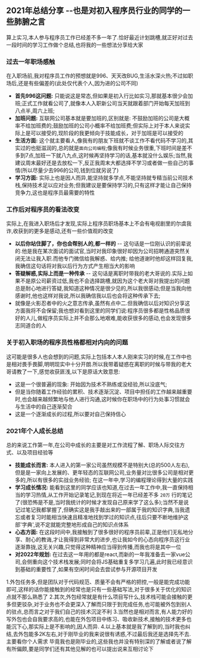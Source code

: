 ## 2021年总结分享 --也是对初入程序员行业的同学的一些肺腑之言 

算上实习,本人参与程序员工作已经差不多一年了.恰好最近计划跳槽,就正好对过去一段时间的学习工作做个总结,也将我的一些想法分享给大家

### 过去一年职场感触

在入职场前,我对程序员工作的预想就是996、天天改BUG,生活水深火热;不过如职场后,还是有些偏差的(此处仅代表个人,因为进的公司不同)

- **首先996这问题:** 只能说这是常态,但如果是初入行比如实习,那就基本很少会加班;正式工作就看公司了,就像本人入职新公司当天就跟着部门开始每天加班到八点半,周六上班;
- **加班问题:** 互联网公司基本就是要加班的,区别就是: 不鼓励加班的公司是大概率不给加班费的;鼓励加班的公司小概率不给加班费;但实际上对于本人来说实际上是可以接受的,现阶段的我更倾向于技能成长，对于加班是可以接受的
- **生活方面:** 这个就主要看人,像我有的朋友下班就不谈工作不看代码不学习的,其实过的也挺滋润的,总的就是`面向公司编程`;像我有时候业务很重,下班时间是差不多到7点,加班一下就八九点,这时候再坚持学习的话,基本就没什么娱乐;当然,我建议周末最好还是去放松一下,反正我周末大都选择不学习或者做一些自己的事情(所以尽量少去996的公司,钱到位就另说了)
- **学习方面:** 实际上也是因人而异,能坚持就多学点,不能坚持就专精当前公司技术栈,保持技术足以应对业务;但我建议是要保持学习的,只有这样才能让自己保持竞争力,这也是程序员最需要的特性

### 工作后对程序员的看法改变

实际上,在我进入职场后才发现,实际上程序员职场基本上不会有电视剧里的尔虞我诈,收获到的更多是感动,还有一些价值观的改变

- **以后你站住脚了，你也会帮别人的,都一样的** -- 这句话是一位刚认识的前辈说的.他是我在某次面试的面试官,当时对我印象很好却因为公司招聘通道突然关闭无法让我入职.而他专门微信给我解惑、给内推; 给他道谢时他却这样回复我,我确信这句话将对我以后行为方式产生相当大的影响
- **答疑解惑,实际上而是一种传承** -- 这句话是离职时带我的老大哥说的.实际上如果不是原公司薪资过低,我也不会选择跳槽,就因为这个老大哥对我提出的问题总是耐心地进行答疑,我知道这种情况是很少见的,所以我很感动;但是当我向他感谢时,他也这样对我说,所以我确信我以后也会将这种传承下去;
- 就像是火影忍者中的火之意志传承,虽然有点中二.但我确信以后对知识分享这方面我将不会保留;我也想对看到这里的同学们说:程序员很多都是性格品质很好的人儿,做程序员实际上并不会那么地艰难,能收获很多的感动,也会发现很多志同道合的人

### 关于初入职场的程序员性格都相对内向的问题

这可能是很多人也会想到的问题,实际上包括本人本人刚来实习的时候,在工作中也是相对畏手畏脚,明明现实中十分开朗.所以我带着疑惑在离职的时候与带我的老大哥请教了一下,感觉收获匪浅,以下是原话大致意思:

- 这是一个很普遍的现象: 开始因为技术不熟练或没经验,所以没底气;
- 但是当你随着工作经验的累积、技术逐渐沉淀、项目中担任的工作越来越重要时,也会越来越频繁地与他人进行沟通,这时候你在职场中的行为处事习惯就会与生活中的自己逐渐契合
- 这是一个逐渐成长的过程,所以要对自己保持信心

### 2021年个人成长总结

总的来说工作第一年,在公司中成长的主要是对工作流程了解、职场人际交往方式、以及项目经验等

- **技能成长而言:** 本人进入的第一家公司虽然规模不是特别大(总的500人左右),但是是一家向上发展的、更年轻态的互联网公司,业务量对比很多公司是相对更多的,所以有很多的实战业务经验; 在这一年中,学习的编程理论得到大量的实践
- **学习成长情况:** 能看到这里的同学应该也知道,在过去一年工作中,我一直保持相当的学习热情,从工作开始记录笔记,到现在将近一年已经差不多 `20万` 行的笔记了(很恐怖是不是,当时我统计的时候才发现自己原来学了这么多);当然不是说记过笔记我都掌握了,但确实这是我手敲出来的一部属于我的知识字典,当我遗忘或者复习时能相当快速且精准地找到学过的知识点,往后只要不断地维护这部'字典',说不定就能完整地形成自己的知识点体系
- **心态方面:** 在这段时间中,我接触到了很多很好的程序员前辈,正是他们无私地分享、耐心的教诲,才让我得到非常大的进步,也让我如今的心态向程序员这行业逐渐靠拢,这无关兴趣,只觉得这种精神应当得到传播,而我也将是其中一位
- **对2022年规划:** 在过去这一年用的都是react,而新的一年我准备去一家vue公司,会侧重向这个技术栈发展;同时会将JS基础重复多学习几遍,此时我已经意识到基础的重要性了,如果有空闲时间会去尝试参与开源项目开发

 1.外包任务多,但是团队对于代码规范、质量不会有严格的把控,一般是能完成功能即可,这样的话你能接触到的经常也是只有一些基础写法,对于很多关于优化的知识点就不那么熟悉了
2.其次,外包经常就是有什么项目写什么,技术栈可能会接触的更多但更驳杂,对于业务也不会更深入了解而只限于到完成任务,也可能被外包到别人的驻点,总而言之对于我们自己的技术沉淀不利
3.当然也是相对而言,有人能力好的写外包也会自我要求高的,也能在外包项目中练习、吸收新技术,接触的技术更多也能沉下心,那实际上是不影响的,因人而异.
4.以上基本就是我了解到的,当时我也纠结,去外包能多2K左右,对于刚毕业的我来说很有诱惑,不过最后我还是选择先不去.主要看你个人需求
毕竟我也是刚毕业的,这些我也并没有特别深的了解或者说了解有所偏颇,要是同学们还有其他见解的也可以提出说来互相讨论下 